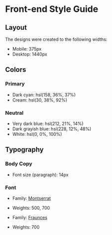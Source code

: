 # Front-end Style Guide

## Layout

The designs were created to the following widths:

- Mobile: 375px
- Desktop: 1440px

## Colors

### Primary

- Dark cyan: hsl(158, 36%, 37%)
- Cream: hsl(30, 38%, 92%)
 

### Neutral

- Very dark blue: hsl(212, 21%, 14%)
- Dark grayish blue: hsl(228, 12%, 48%)
- White: hsl(0, 0%, 100%)

## Typography

### Body Copy

- Font size (paragraph): 14px

### Font

- Family: [Montserrat](https://fonts.google.com/specimen/Montserrat)
- Weights: 500, 700

- Family: [Fraunces](https://fonts.google.com/specimen/Fraunces)
- Weights: 700
